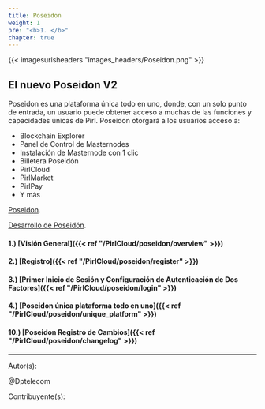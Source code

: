 ```yaml
---
title: Poseidon
weight: 1
pre: "<b>1. </b>"
chapter: true
---
```


{{< imagesurlsheaders "images_headers/Poseidon.png"  >}}

## El nuevo Poseidon V2

Poseidon es una plataforma única todo en uno,
donde, con un solo punto de entrada,
un usuario puede obtener acceso a muchas de las funciones y capacidades únicas de Pirl.
Poseidon otorgará a los usuarios acceso a:

+ Blockchain Explorer
+ Panel de Control de Masternodes
+ Instalación de Masternode con 1 clic
+ Billetera Poseidón
+ PirlCloud
+ PirlMarket
+ PirlPay
+ Y más

[Poseidon](https://poseidon.pirl.io "Poseidon").

[Desarrollo de Poseidón](https://devexplorer.pirl.io/home "Poseidon Development").

#### 1.) [Visión General]({{< ref "/PirlCloud/poseidon/overview" >}})

#### 2.) [Registro]({{< ref "/PirlCloud/poseidon/register" >}})

#### 3.) [Primer Inicio de Sesión y Configuración de Autenticación de Dos Factores]({{< ref "/PirlCloud/poseidon/login" >}})

#### 4.) [Poseidon única plataforma todo en uno]({{< ref "/PirlCloud/poseidon/unique_platform" >}})

#### 10.) [Poseidon Registro de Cambios]({{< ref "/PirlCloud/poseidon/changelog" >}})

---
Autor(s):

@Dptelecom

Contribuyente(s):
